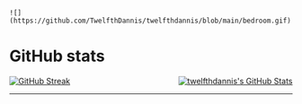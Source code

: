 
`![](https://github.com/TwelfthDannis/twelfthdannis/blob/main/bedroom.gif)`

# GitHub stats
    
<p style="display: flex; justify-content: space-between" >
    <a href="https://git.io/streak-stats">
        <img src="https://github-readme-streak-stats.herokuapp.com?user=twelfthdannis&theme=midnight-purple" alt="GitHub Streak" />
    </a>
    <a href="https://github.com/twelfthdannis">
        <img src="https://github-readme-stats.vercel.app/api/top-langs/?username=twelfthdannis&theme=dark&show_icons=true&hide_border=true&layout=compact" alt="twelfthdannis's GitHub Stats" />
    </a>
</p>

<hr/>